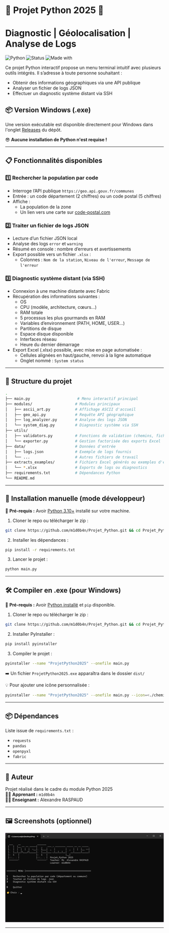 # 🐍 Projet Python 2025 🐍
# Diagnostic | Géolocalisation | Analyse de Logs

![Python](https://img.shields.io/badge/python-3.10+-blue.svg)
![Status](https://img.shields.io/badge/status-maintained-brightgreen)
![Made with](https://img.shields.io/badge/made%20with-%E2%9D%A4-red)

Ce projet Python interactif propose un menu terminal intuitif avec plusieurs outils intégrés. Il s’adresse à toute personne souhaitant :
- Obtenir des informations géographiques via une API publique
- Analyser un fichier de logs JSON
- Effectuer un diagnostic système distant via SSH

## 📦 Version Windows (.exe)
Une version exécutable est disponible directement pour Windows dans l'onglet [Releases](../../releases) du dépôt.

😎 **Aucune installation de Python n'est requise !**

---

## 📋 Fonctionnalités disponibles

### 1️⃣ Rechercher la population par code
- Interroge l’API publique `https://geo.api.gouv.fr/communes`
- Entrée : un code département (2 chiffres) ou un code postal (5 chiffres)
- Affiche :
  - La population de la zone
  - Un lien vers une carte sur [code-postal.com](https://www.code-postal.com/)

### 2️⃣ Traiter un fichier de logs JSON
- Lecture d’un fichier JSON local
- Analyse des logs `error` et `warning`
- Résumé en console : nombre d’erreurs et avertissements
- Export possible vers un fichier `.xlsx` :
  - Colonnes : `Nom de la station`, `Niveau de l'erreur`, `Message de l'erreur`

### 3️⃣ Diagnostic système distant (via SSH)
- Connexion à une machine distante avec Fabric
- Récupération des informations suivantes :
  - OS
  - CPU (modèle, architecture, cœurs…)
  - RAM totale
  - 5 processus les plus gourmands en RAM
  - Variables d’environnement (PATH, HOME, USER…)
  - Partitions de disque
  - Espace disque disponible
  - Interfaces réseau
  - Heure du dernier démarrage
- Export Excel (.xlsx) possible, avec mise en page automatisée :
  - Cellules alignées en haut/gauche, renvoi à la ligne automatique
  - Onglet nommé : `System status`

---

## 🧱 Structure du projet

```bash
.
├── main.py                     # Menu interactif principal
├── modules/                   # Modules principaux
│   ├── ascii_art.py           # Affichage ASCII d'accueil
│   ├── geo_api.py             # Requête API géographique
│   ├── log_analyzer.py        # Analyse des logs JSON
│   └── system_diag.py         # Diagnostic système via SSH
├── utils/
│   ├── validators.py          # Fonctions de validation (chemins, fichiers…)
│   └── exporter.py            # Gestion factorisée des exports Excel
├── data/                      # Données d'entrée
│   ├── logs.json              # Exemple de logs fournis
│   └── ...                    # Autres fichiers de travail
├── extracts_examples/         # Fichiers Excel générés ou exemples d'exports
│   └── *.xlsx                 # Exports de logs ou diagnostics
├── requirements.txt           # Dépendances Python
└── README.md
```

---

## 🚀 Installation manuelle (mode développeur)

🔧 **Pré-requis :** Avoir [Python 3.10+](https://www.python.org/downloads/) installé sur votre machine.

1. Cloner le repo ou télécharger le zip :
```bash
git clone https://github.com/m1d0b4n/Projet_Python.git && cd Projet_Python
```

2. Installer les dépendances :
```bash
pip install -r requirements.txt
```

3. Lancer le projet :
```bash
python main.py
```

---

## 🛠️ Compiler en .exe (pour Windows)

🔧 **Pré-requis :** Avoir [Python installé](https://www.python.org/downloads/) et `pip` disponible.

1. Cloner le repo ou télécharger le zip :
```bash
git clone https://github.com/m1d0b4n/Projet_Python.git && cd Projet_Python
```

2. Installer PyInstaller :
```bash
pip install pyinstaller
```

3. Compiler le projet :
```bash
pyinstaller --name "ProjetPython2025" --onefile main.py
```

➡️ Un fichier `ProjetPython2025.exe` apparaîtra dans le dossier `dist/`

💡 Pour ajouter une icône personnalisée :
```bash
pyinstaller --name "ProjetPython2025" --onefile main.py --icon=<./chemin_vers_icon.ico>
```

---

## 📦 Dépendances

Liste issue de `requirements.txt` :
- `requests`
- `pandas`
- `openpyxl`
- `fabric`

---

## 🧠 Auteur

Projet réalisé dans le cadre du module Python 2025  
👨‍💻 **Apprenant :** `m1d0b4n`  
👨‍🏫 **Enseignant :** Alexandre RASPAUD

---

## 🖼️ Screenshots (optionnel)

![screenshot](./data/img/screenshot.png)

---
